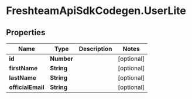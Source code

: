 # FreshteamApiSdkCodegen.UserLite

## Properties

Name | Type | Description | Notes
------------ | ------------- | ------------- | -------------
**id** | **Number** |  | [optional] 
**firstName** | **String** |  | [optional] 
**lastName** | **String** |  | [optional] 
**officialEmail** | **String** |  | [optional] 


